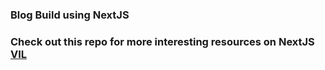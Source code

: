 ### Blog Build using NextJS

### Check out this repo for more interesting resources on NextJS [VIL](https://github.com/Madhu5A3/VIL/blob/master/NextJS/VIL_NS.md)
